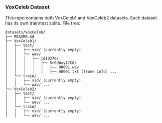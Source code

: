 ### VoxCeleb Dataset

This repo contains both VoxCeleb1 and VoxCeleb2 datasets. Each dataset has its own train/test splits.
File tree:
```
datasets/VoxCeleb/
├── README.md
├── VoxCeleb1/
│   ├── test/
│   │   ├── vid/ (currently empty)
│   │   └── wav/
│   │   │   ├── id10270/
│   │   │   │   ├── 5r0dWxy17C8/
│   │   │   │   │   ├── 00001.wav
│   │   │   │   │   ├── 00001.txt (frame info) ...
│   └── train/
│   │   ├── vid/ (currently empty) 
│   │   └── wav/ ... 
└── VoxCeleb2/
│   ├── test/
│   │   ├── vid/ (currently empty)
│   │   └── wav/ ... 
│   └── train/
│   │   ├── vid/ (currently empty)
│   │   └── wav/ ... 
```